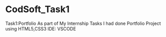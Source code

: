 # CodSoft_Task1
Task1:Portfolio
As part of My Internship Tasks I had done Portfolio Project using HTML5,CSS3
IDE: VSCODE
